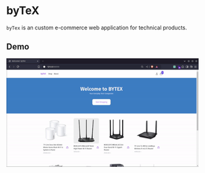 # byTeX

`byTex` is an custom e-commerce web application for technical products. 

## Demo

![bytex demot](https://github.com/z4hid/byteX/blob/main/assets/images/byteX.gif)
